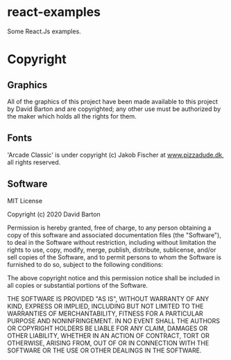 # react-examples

Some React.Js examples.

# Copyright

## Graphics

All of the graphics of this project have been made available to this project by David Barton and are copyrighted; any other use must be authorized by the maker which holds all the rights for them.

## Fonts

'Arcade Classic' is under copyright (c) Jakob Fischer at www.pizzadude.dk, all rights reserved.

## Software

MIT License

Copyright (c) 2020 David Barton

Permission is hereby granted, free of charge, to any person obtaining a copy
of this software and associated documentation files (the "Software"), to deal
in the Software without restriction, including without limitation the rights
to use, copy, modify, merge, publish, distribute, sublicense, and/or sell
copies of the Software, and to permit persons to whom the Software is
furnished to do so, subject to the following conditions:

The above copyright notice and this permission notice shall be included in all
copies or substantial portions of the Software.

THE SOFTWARE IS PROVIDED "AS IS", WITHOUT WARRANTY OF ANY KIND, EXPRESS OR
IMPLIED, INCLUDING BUT NOT LIMITED TO THE WARRANTIES OF MERCHANTABILITY,
FITNESS FOR A PARTICULAR PURPOSE AND NONINFRINGEMENT. IN NO EVENT SHALL THE
AUTHORS OR COPYRIGHT HOLDERS BE LIABLE FOR ANY CLAIM, DAMAGES OR OTHER
LIABILITY, WHETHER IN AN ACTION OF CONTRACT, TORT OR OTHERWISE, ARISING FROM,
OUT OF OR IN CONNECTION WITH THE SOFTWARE OR THE USE OR OTHER DEALINGS IN THE
SOFTWARE.
